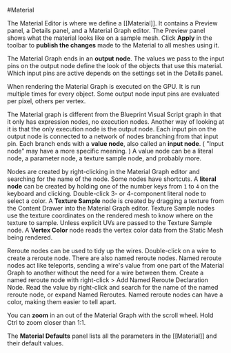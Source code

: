 #Material 

The Material Editor is where we define a [[Material]].
It contains a Preview panel, a Details panel, and a Material Graph editor.
The Preview panel shows what the material looks like on a sample mesh.
Click **Apply** in the toolbar to **publish the changes** made to the Material to all meshes using it.

The Material Graph ends in an **output node**.
The values we pass to the input pins on the output node define the look of the objects that use this material.
Which input pins are active depends on the settings set in the Details panel.

When rendering the Material Graph is executed on the GPU.
It is run multiple times for every object.
Some output node input pins are evaluated per pixel, others per vertex.

The Material graph is different from the Blueprint Visual Script graph in that it only has expression nodes, no execution nodes.
Another way of looking at it is that the only execution node is the output node.
Each input pin on the output node is connected to a network of nodes branching from that input pin.
Each branch ends with a **value node**, also called an **input node**.
(
"Input node" may have a more specific meaning.
)
A value node can be a literal node, a parameter node, a texture sample node, and probably more.

Nodes are created by right-clicking in the Material Graph editor and searching for the name of the node.
Some nodes have shortcuts.
A **literal node** can be created by holding one of the number keys from `1` to `4` on the keyboard and clicking.
Double-click 3- or 4-component literal node to select a color.
A **Texture Sample** node is created by dragging a texture from the Content Drawer into the Material Graph editor.
Texture Sample nodes use the texture coordinates on the rendered mesh to know where on the texture to sample.
Unless explicit UVs are passed to the Texture Sample node.
A **Vertex Color** node reads the vertex color data from the Static Mesh being rendered.

Reroute nodes can be used to tidy up the wires.
Double-click on a wire to create a reroute node.
There are also named reroute nodes.
Named reroute nodes act like teleports, sending a wire's value from one part of the Material Graph to another without the need for a wire between them.
Create a named reroute node with right-click > Add Named Reroute Declaration Node.
Read the value by right-click and search for the name of the named reroute node, or expand Named Reroutes.
Named reroute nodes can have a color, making them easier to tell apart.

You can **zoom** in an out of the Material Graph with the scroll wheel.
Hold Ctrl to zoom closer than 1:1.

The **Material Defaults** panel lists all the parameters in the [[Material]] and their default values.
